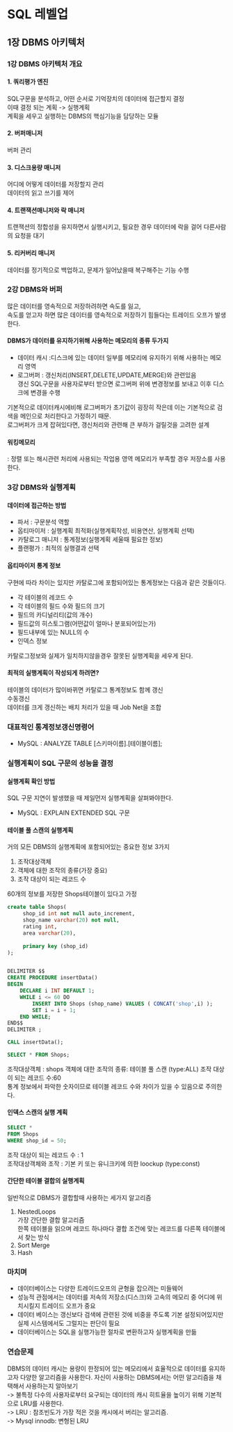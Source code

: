 # SQL 레벨업

## 1장  DBMS 아키텍처
### 1강 DBMS 아키텍처 개요
#### 1. 쿼리평가 엔진
SQL구문을 분석하고, 어떤 순서로 기억장치의 데이터에 접근할지 결정  
이때 결정 되는 계획 -> 실행계획  
계획을 세우고 실행하는 DBMS의 핵심기능을 담당하는 모듈  
#### 2. 버퍼매니저
버퍼 관리
#### 3. 디스크용량 매니저
어디에 어떻게 데이터를 저장할지 관리  
데이터의 읽고 쓰기를 제어
#### 4. 트랜잭션매니저와 락 매니저
트랜잭션의 정합성을 유지하면서 실행시키고, 필요한 경우 데이터에 락을 걸어 다른사람의 요청을 대기  
#### 5. 리커버리 매니저
데이터를 정기적으로 백업하고, 문제가 일어났을때 복구해주는 기능 수행

### 2강 DBMS와 버퍼
많은 데이터를 영속적으로 저장하려하면 속도를 잃고,  
속도를 얻고자 하면 많은 데이터를 영속적으로 저장하기 힘들다는 트레이드 오프가 발생한다.

#### DBMS가 데이터를 유지하기위해 사용하는 메모리의 종류 두가지
- 데이터 캐시 :디스크에 있는 데이터 일부를 메모리에 유지하기 위해 사용하는 메모리 영역
- 로그버퍼
: 갱신처리(INSERT,DELETE,UPDATE,MERGE)와 관련있음  
갱신 SQL구문을 사용자로부터 받으면 로그버퍼 위에 변경정보를 보내고 이후 디스크에 변경을 수행

기본적으로 데이터캐시에비해 로그버퍼가 초기값이 굉장히 작은데 이는 기본적으로 검색을 메인으로 처리한다고 가정하기 때문.  
로그버퍼가 크게 잡혀있다면, 갱신처리와 관련해 큰 부하가 걸릴것을 고려한 설계

#### 워킹메모리
: 정렬 또는 해시관련 처리에 사용되는 작업용 영역
메모리가 부족할 경우 저장소를 사용한다.

### 3강 DBMS와 실행계획
#### 데이터에 접근하는 방법
- 파서 : 구문분석 역할
- 옵티마이저 : 실행계획 최적화(실행계획작성, 비용연산, 실행계획 선택)
- 카탈로그 매니저 : 통계정보(실행계획 세울때 필요한 정보)
- 플랜평가 : 최적의 실행결과 선택

#### 옵티마이저 통계 정보
구현에 따라 차이는 있지만 카탈로그에 포함되어있는 통계정보는 다음과 같은 것들이다.
- 각 테이블의 레코드 수
- 각 테이블의 필드 수와 필드의 크기
- 필드의 카디널리티(값의 개수)
- 필드값의 히스토그램(어떤값이 얼마나 분포되어있는가)
- 필드내부에 있는 NULL의 수
- 인덱스 정보

카탈로그정보와 실제가 일치하지않을경우 잘못된 실행계획을 세우게 된다.

#### 최적의 실행계획이 작성되게 하려면?
테이블의 데이터가 많이바뀌면 카탈로그 통계정보도 함께 갱신  
수동갱신  
데이터를 크게 갱신하는 배치 처리가 있을 때 Job Net을 조합  

### 대표적인 통계정보갱신명령어
- MySQL : ANALYZE TABLE [스키마이름].[테이블이름];

### 실행계획이 SQL 구문의 성능을 결정
#### 실행계획 확인 방법
SQL 구문 지연이 발생했을 때 제일먼저 실행계획을 살펴봐야한다.  

- MySQL : EXPLAIN EXTENDED SQL 구문

#### 테이블 풀 스캔의 실행계획
거의 모든 DBMS의 실행계획에 포함되어있는 중요한 정보 3가지  
1. 조작대상객체  
2. 객체에 대한 조작의 종류(가장 중요)  
3. 조작 대상이 되는 레코드 수  

60개의 정보를 저장한 Shops테이블이 있다고 가정  
~~~sql
create table Shops(
     shop_id int not null auto_increment,
     shop_name varchar(20) not null,
     rating int,
     area varchar(20),
    
     primary key (shop_id)
);


DELIMITER $$
CREATE PROCEDURE insertData()
BEGIN
    DECLARE i INT DEFAULT 1;
    WHILE i <= 60 DO
        INSERT INTO Shops (shop_name) VALUES ( CONCAT('shop',i) );
        SET i = i + 1;
    END WHILE;
END$$
DELIMITER ;

CALL insertData();
~~~  
~~~sql
SELECT * FROM Shops;
~~~
조작대상객체 : shops
객체에 대한 조작의 종류: 테이블 풀 스캔 (type:ALL)
조작 대상이 되는 레코드 수:60  
통계 정보에서 파악한 숫자이므로 테이블 레코드 수와 차이가 있을 수 있음으로 주의한다.  

#### 인덱스 스캔의 실행 계획
~~~sql
SELECT *
FROM Shops
WHERE shop_id = 50;
~~~
조작 대상이 되는 레코드 수 : 1  
조작대상객체와 조작 : 기본 키 또는 유니크키에 의한 loockup (type:const)

#### 간단한 테이블 결합의 실행계획
일반적으로 DBMS가 결합할때 사용하는 세가지 알고리즘  
1. NestedLoops  
가장 간단한 결합 알고리즘  
한쪽 테이블을 읽으며 레코드 하나마다 결합 조건에 맞는 레코드를 다른쪽 테이블에서 찾는 방식  
2. Sort Merge  
3. Hash  

### 마치며
- 데이터베이스는 다양한 트레이드오프의 균형을 잡으려는 미들웨어
- 성능적 관점에서는 데이터를 저속의 저장소(디스크)와 고속의 메모리 중 어디에 위치시킬지 트레이드 오프가 중요
- 데이터 베이스는 갱신보다 검색에 관련된 것에 비중을 주도록 기본 설정되어있지만 실제 시스템에서도 그럴지는 판단이 필요
- 데이터베이스는 SQL을 실행가능한 절차로 변환하고자 실행계획을 만듦

### 연습문제
DBMS의 데이터 캐시는 용량이 한정되어 있는 메모리에서 효율적으로 데이터를 유지하고자 다양한 알고리즘을 사용한다. 자신이 사용하는 DBMS에서는 어떤 알고리즘을 채택해서 사용하는지 알아보기  
-> 불특정 다수의 사용자로부터 요구되는 데이터의 캐시 히트율을 높이기 위해 기본적으로 LRU를 사용한다.  
-> LRU : 참조빈도가 가장 적은 것을 캐시에서 버리는 알고리즘.  
-> Mysql innodb: 변형된 LRU  